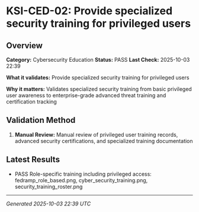 # KSI-CED-02: Provide specialized security training for privileged users

## Overview

**Category:** Cybersecurity Education
**Status:** PASS
**Last Check:** 2025-10-03 22:39

**What it validates:** Provide specialized security training for privileged users

**Why it matters:** Validates specialized security training from basic privileged user awareness to enterprise-grade advanced threat training and certification tracking

## Validation Method

1. **Manual Review:** Manual review of privileged user training records, advanced security certifications, and specialized training documentation

## Latest Results

- PASS Role-specific training including privileged access: fedramp_role_based.png, cyber_security_training.png, security_training_roster.png

---
*Generated 2025-10-03 22:39 UTC*